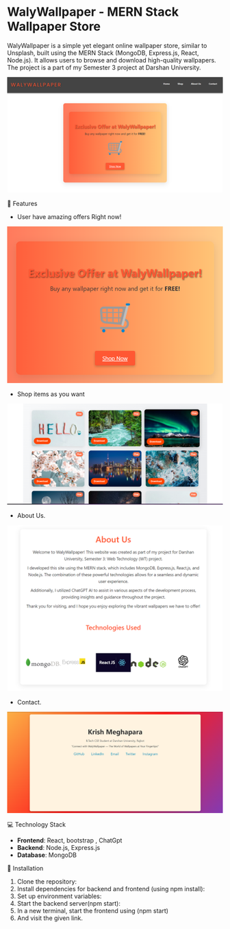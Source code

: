 # WalyWallpaper - MERN Stack Wallpaper Store

WalyWallpaper is a simple yet elegant online wallpaper store, similar to Unsplash, built using the MERN Stack (MongoDB, Express.js, React, Node.js). It allows users to browse and download high-quality wallpapers. The project is a part of my Semester 3 project at Darshan University.

![Home Page](HomePage.png)

🎯 Features

- User have amazing offers Right now!

![Offer Right Now](OfferRightNow.png)

- Shop items as you want
 
![Shop items as you want](ShopHere.png)

- About Us. 

![About Us!](AboutUs.png)

- Contact. 

![About Us!](Contact.png)

💻 Technology Stack

- **Frontend**: React, bootstrap , ChatGpt
- **Backend**: Node.js, Express.js
- **Database**: MongoDB


🚀 Installation

1. Clone the repository:
2. Install dependencies for backend and frontend  (using npm install):
3. Set up environment variables:
4. Start the backend server(npm start):
5. In a new terminal, start the frontend using (npm start)
6. And visit the given link.

